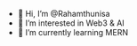 - 👋 Hi, I’m @Rahamthunisa
- 👀 I’m interested in Web3 & AI
- 🌱 I’m currently learning MERN

<!---
Rahamthunisa/Rahamthunisa is a ✨ special ✨ repository because its `README.md` (this file) appears on your GitHub profile.
You can click the Preview link to take a look at your changes.
--->
